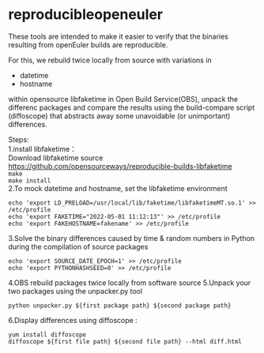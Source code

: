 # reproducibleopeneuler
These tools are intended to make it easier to verify that the binaries resulting from openEuler builds are reproducible.

For this, we rebuild twice locally from source with variations in

* datetime
* hostname

within opensource libfaketime in Open Build Service(OBS),
unpack the differenc packages and compare the results using the build-compare script (diffoscope) that abstracts away some unavoidable (or unimportant) differences.

Steps:  
1.install libfaketime：  
Download libfaketime source https://github.com/opensourceways/reproducible-builds-libfaketime  
``make``  
``make install``  
2.To mock datetime and hostname, set the libfaketime environment  
```
echo 'export LD_PRELOAD=/usr/local/lib/faketime/libfaketimeMT.so.1' >> /etc/profile
echo 'export FAKETIME="2022-05-01 11:12:13"' >> /etc/profile
echo 'export FAKEHOSTNAME=fakename' >> /etc/profile
```
3.Solve the binary differences caused by time & random numbers in Python during the compilation of source packages  
```
echo 'export SOURCE_DATE_EPOCH=1' >> /etc/profile  
echo 'export PYTHONHASHSEED=0' >> /etc/profile  
```
4.OBS rebuild packages twice locally from software source
5.Unpack your two packages using the unpacker.py tool  
```
python unpacker.py ${first package path} ${second package path}
```
6.Display differences using diffoscope : 
```
yum install diffoscope  
diffoscope ${first file path} ${second file path} --html diff.html
```

